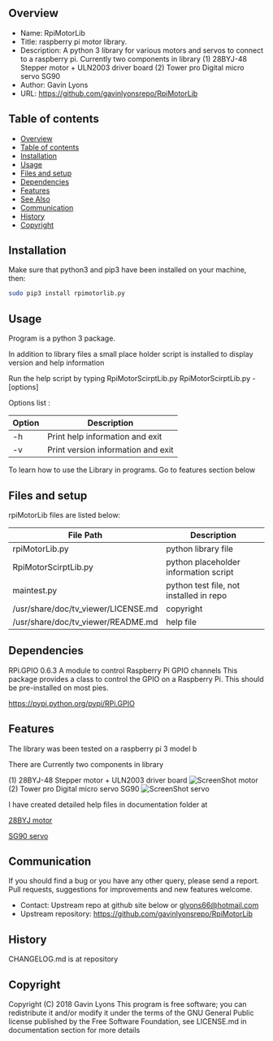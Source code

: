 Overview
--------------------------------------------
* Name: RpiMotorLib
* Title: raspberry pi motor library. 
* Description: A python 3 library for various motors and servos 
to connect to a raspberry pi. Currently two components in library
    (1) 28BYJ-48 Stepper motor + ULN2003 driver board
    (2) Tower pro Digital micro servo SG90
* Author: Gavin Lyons
* URL: https://github.com/gavinlyonsrepo/RpiMotorLib

Table of contents
---------------------------

  * [Overview](#overview)
  * [Table of contents](#table-of-contents)
  * [Installation](#installation)
  * [Usage](#usage)
  * [Files and setup](#files-and-setup)
  * [Dependencies](#dependencies)
  * [Features](#features)
  * [See Also](#see-also)
  * [Communication](#communication)
  * [History](#history)
  * [Copyright](#copyright)

Installation
-----------------------------------------------

Make sure that python3 and pip3 have been installed on your machine, then: 

```sh
sudo pip3 install rpimotorlib.py
```

Usage
-------------------------------------------
Program is a python 3 package. 

In addition to library files a small place holder script is installed
to display version and help information

Run the help script by typing RpiMotorScirptLib.py
RpiMotorScirptLib.py -[options]

Options list :

| Option          | Description     |
| --------------- | --------------- |
| -h  | Print help information and exit |
| -v  | Print version information and exit |

To learn how to use the Library in programs.
Go to features section below

Files and setup
-----------------------------------------
rpiMotorLib files are listed below:

| File Path | Description |
| ------ | ------ |
| rpiMotorLib.py |  python library file |
| RpiMotorScirptLib.py | python placeholder information script  |
| maintest.py | python test file, not installed in repo |
| /usr/share/doc/tv_viewer/LICENSE.md | copyright |
| /usr/share/doc/tv_viewer/README.md | help file |


Dependencies
-----------

RPi.GPIO 0.6.3
A module to control Raspberry Pi GPIO channels
This package provides a class to control the GPIO on a Raspberry Pi.
This should be pre-installed on most pies.  

https://pypi.python.org/pypi/RPi.GPIO

Features
----------------------
The library was been tested on a raspberry pi 3 model b 

There are  Currently two components in library

(1) 28BYJ-48 Stepper motor + ULN2003 driver board
![ScreenShot motor](https://raw.githubusercontent.com/gavinlyonsrepo/RpiMotorLib/master/screenshot/28BYJ.jpg)
(2) Tower pro Digital micro servo SG90
![ScreenShot servo](https://github.com/gavinlyonsrepo/RpiMotorLib/blob/master/screenshot/sg90.jpg)


I have created detailed help files in documentation folder at 

[28BYJ motor](Documentation/28BYJ.md)

[SG90 servo](Documentation/SG90.md)
    

Communication
-----------
If you should find a bug or you have any other query, 
please send a report.
Pull requests, suggestions for improvements
and new features welcome.
* Contact: Upstream repo at github site below or glyons66@hotmail.com
* Upstream repository: https://github.com/gavinlyonsrepo/RpiMotorLib

History
------------------
CHANGELOG.md is at repository

Copyright
-------------
Copyright (C) 2018 Gavin Lyons 
This program is free software; you can redistribute it and/or modify
it under the terms of the GNU General Public license published by
the Free Software Foundation, see LICENSE.md in documentation section 
for more details
